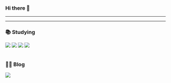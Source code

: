 <!--
**ekkk1126/ekkk1126** is a ✨ _special_ ✨ repository because its `README.md` (this file) appears on your GitHub profile.

Here are some ideas to get you started:

- 🔭 I’m currently working on ...
- 🌱 I’m currently learning ...
- 👯 I’m looking to collaborate on ...
- 🤔 I’m looking for help with ...
- 💬 Ask me about ...
- 📫 How to reach me: ...
- 😄 Pronouns: ...
- ⚡ Fun fact: ...

-->

### Hi there 👋

<hr />
<hr />

<div>
    <h3>📚 Studying</h3>
    <img src="https://img.shields.io/badge/HTML5-E34F26?style=for-the-badge&logo=HTML5&logoColor=white">
    <img src="https://img.shields.io/badge/CSS3-1572B6?style=for-the-badge&logo=CSS3&logoColor=white">
    <img src="https://img.shields.io/badge/Javascript-F7DF1E?style=for-the-badge&logo=Javascript&logoColor=white">
    <img src="https://img.shields.io/badge/React-61DAFB?style=for-the-badge&logo=React&logoColor=white">
</div>

<br />

<div>
    <h3>👩‍💻 Blog</h3>
    <a href=https://velog.io/@ekkk> <img src="https://img.shields.io/badge/Velog-20C997?style=for-the-badge&logo=Velog&logoColor=white&link=https://velog.io/@ekkk">
    </a>    
</div>

